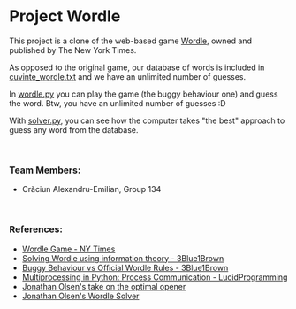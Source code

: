 # Project Wordle

This project is a clone of the web-based game [Wordle](https://www.nytimes.com/games/wordle/index.html), owned and published by The New York Times. 

As opposed to the original game, our database of words is included in [cuvinte_wordle.txt](cuvinte_wordle.txt) and we have an unlimited number of guesses.

In [wordle.py](wordle.py) you can play the game (the buggy behaviour one) and guess the word. Btw, you have an unlimited number of guesses :D

With [solver.py](solver.py), you can see how the computer takes "the best" approach to guess any word from the database.

<br>

### Team Members:
- Crăciun Alexandru-Emilian, Group 134

<br>

### References:
- [Wordle Game - NY Times](https://www.nytimes.com/games/wordle/index.html)
- [Solving Wordle using information theory - 3Blue1Brown](https://www.youtube.com/watch?v=v68zYyaEmEA)
- [Buggy Behaviour vs Official Wordle Rules - 3Blue1Brown](https://www.youtube.com/watch?v=fRed0Xmc2Wg)
- [Multiprocessing in Python: Process Communication - LucidProgramming](https://www.youtube.com/watch?v=TQx3IfCVvQ0)
- [Jonathan Olsen's take on the optimal opener](http://jonathanolson.net/experiments/optimal-wordle-solutions)
- [Jonathan Olsen's Wordle Solver](https://jonathanolson.net/wordle-solver/)